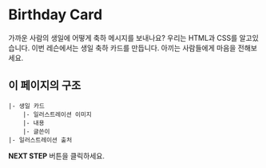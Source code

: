 # Birthday Card
가까운 사람의 생일에 어떻게 축하 메시지를 보내나요? 우리는 HTML과 CSS를 알고있습니다. 이번 레슨에서는 생일 축하 카드를 만듭니다. 아끼는 사람들에게 마음을 전해보세요.



## 이 페이지의 구조
```
|- 생일 카드
    |- 일러스트레이션 이미지
    |- 내용
    |- 글쓴이
|- 일러스트레이션 출처
```



**NEXT STEP** 버튼을 클릭하세요.


